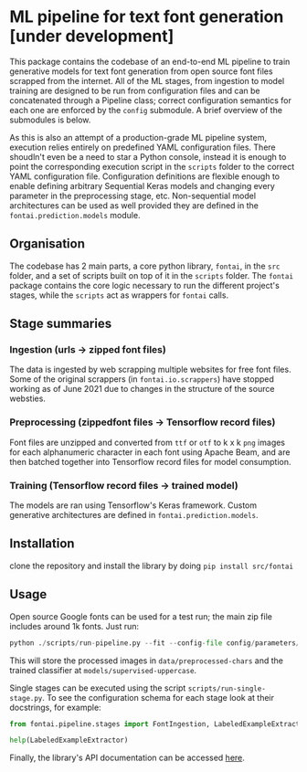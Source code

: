 
# ML pipeline for text font generation [under development]

This package contains the codebase of an end-to-end ML pipeline to train generative models for text font generation from open source font files scrapped from the internet. All of the ML stages, from ingestion to model training are designed to be run from configuration files and can be concatenated through a Pipeline class; correct configuration semantics for each one are enforced by the `config` submodule. A brief overview of the submodules is below.

As this is also an attempt of a production-grade ML pipeline system, execution relies entirely on predefined YAML configuration files. There shoudln't even be a need to star a Python console, instead it is enough to point the corresponding execution script in the `scripts` folder to the correct YAML configuration file. Configuration definitions are flexible enough to enable defining arbitrary Sequential Keras models and changing every parameter in the preprocessing stage, etc. Non-sequential model architectures can be used as well provided they are defined in the `fontai.prediction.models` module.

## Organisation

The codebase has 2 main parts, a core python library, `fontai`, in the `src` folder, and a set of scripts built on top of it in the `scripts` folder. The `fontai` package contains the core logic necessary to run the different project's stages, while the `scripts` act as wrappers for `fontai` calls.

## Stage summaries

### Ingestion (urls -> zipped font files)

The data is ingested by web scrapping multiple websites for free font files. Some of the original scrappers (in `fontai.io.scrappers`) have stopped working as of June 2021 due to changes in the structure of the source websties.


### Preprocessing (zippedfont files -> Tensorflow record files)

Font files are unzipped and converted from `ttf` or `otf` to k x k `png` images for each alphanumeric character in each font using Apache Beam, and are then batched together into Tensorflow record files for model consumption.

### Training (Tensorflow record files -> trained model)

The models are ran using Tensorflow's Keras framework. Custom generative architectures are defined in `fontai.prediction.models`. 


## Installation

clone the repository and install the library by doing `pip install src/fontai`

## Usage

Open source Google fonts can be used for a test run; the main zip file includes around 1k fonts. Just run:

```py
python ./scripts/run-pipeline.py --fit --config-file config/parameters/pipelines/test-run.yaml
```

This will store the processed images in `data/preprocessed-chars` and the trained classifier at `models/supervised-uppercase`. 

Single stages can be executed using the script `scripts/run-single-stage.py`. To see the configuration schema for each stage look at their docstrings, for example:

```py
from fontai.pipeline.stages import FontIngestion, LabeledExampleExtractor, Predictor

help(LabeledExampleExtractor)
```

Finally, the library's API documentation can be accessed [here](https://nestorsag.github.io/textfont-ai/).

